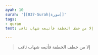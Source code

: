 ```yaml
---
ayah: 10
surah: '[[037-Surah|سورة]]'
tags:
- quran
text: إلا من خطف الخطفة فأتبعه شهاب ثاقب

---
```

> إلا من خطف الخطفة فأتبعه شهاب ثاقب
